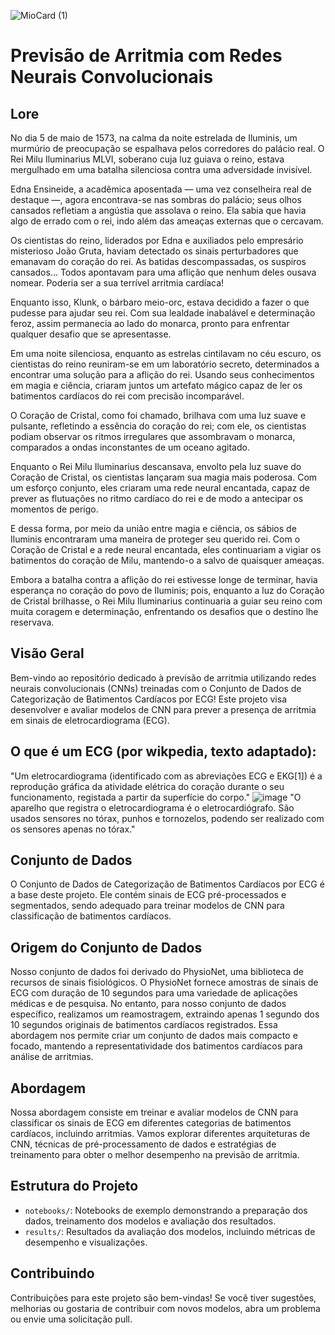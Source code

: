 ![MioCard (1)](https://github.com/elementare/cardiowave/assets/135054073/39e01939-f992-45da-9c9c-bcbabbb3096e)
# Previsão de Arritmia com Redes Neurais Convolucionais

## Lore
No dia 5 de maio de 1573, na calma da noite estrelada de Iluminis, um murmúrio de preocupação se espalhava pelos corredores do palácio real. O Rei Milu Iluminarius MLVI, soberano cuja luz guiava o reino, estava mergulhado em uma batalha silenciosa contra uma adversidade invisível.

Edna Ensineide, a acadêmica aposentada — uma vez conselheira real de destaque —, agora encontrava-se nas sombras do palácio; seus olhos cansados refletiam a angústia que assolava o reino. Ela sabia que havia algo de errado com o rei, indo além das ameaças externas que o cercavam.

Os cientistas do reino, liderados por Edna e auxiliados pelo empresário misterioso João Gruta, haviam detectado os sinais perturbadores que emanavam do coração do rei. As batidas descompassadas, os suspiros cansados… Todos apontavam para uma aflição que nenhum deles ousava nomear. Poderia ser a sua terrível arritmia cardíaca!

Enquanto isso, Klunk, o bárbaro meio-orc, estava decidido a fazer o que pudesse para ajudar seu rei. Com sua lealdade inabalável e determinação feroz, assim permanecia ao lado do monarca, pronto para enfrentar qualquer desafio que se apresentasse.

Em uma noite silenciosa, enquanto as estrelas cintilavam no céu escuro, os cientistas do reino reuniram-se em um laboratório secreto, determinados a encontrar uma solução para a aflição do rei. Usando seus conhecimentos em magia e ciência, criaram juntos um artefato mágico capaz de ler os batimentos cardíacos do rei com precisão incomparável.

O Coração de Cristal, como foi chamado, brilhava com uma luz suave e pulsante, refletindo a essência do coração do rei; com ele, os cientistas podiam observar os ritmos irregulares que assombravam o monarca, comparados a ondas inconstantes de um oceano agitado.

Enquanto o Rei Milu Iluminarius descansava, envolto pela luz suave do Coração de Cristal, os cientistas lançaram sua magia mais poderosa. Com um esforço conjunto, eles criaram uma rede neural encantada, capaz de prever as flutuações no ritmo cardíaco do rei e de modo a antecipar os momentos de perigo.

E dessa forma, por meio da união entre magia e ciência, os sábios de Iluminis encontraram uma maneira de proteger seu querido rei. Com o Coração de Cristal e a rede neural encantada, eles continuariam a vigiar os batimentos do coração de Milu, mantendo-o a salvo de quaisquer ameaças.

Embora a batalha contra a aflição do rei estivesse longe de terminar, havia esperança no coração do povo de Iluminis; pois, enquanto a luz do Coração de Cristal brilhasse, o Rei Milu Iluminarius continuaria a guiar seu reino com muita coragem e determinação, enfrentando os desafios que o destino lhe reservava.

## Visão Geral
Bem-vindo ao repositório dedicado à previsão de arritmia utilizando redes neurais convolucionais (CNNs) treinadas com o Conjunto de Dados de Categorização de Batimentos Cardíacos por ECG! Este projeto visa desenvolver e avaliar modelos de CNN para prever a presença de arritmia em sinais de eletrocardiograma (ECG).

## O que é um ECG (por wikpedia, texto adaptado):
"Um eletrocardiograma (identificado com as abreviações ECG e EKG[1]) é a reprodução gráfica da atividade elétrica do coração durante o seu funcionamento, registada a partir da superfície do corpo."
![image](https://github.com/elementare/cardiowave/assets/135054073/9d79aa50-40e0-4a26-9caf-a69bd23ca6ab)
"O aparelho que registra o eletrocardiograma é o eletrocardiógrafo. São usados sensores no tórax, punhos e tornozelos, podendo ser realizado com os sensores apenas no tórax."

## Conjunto de Dados
O Conjunto de Dados de Categorização de Batimentos Cardíacos por ECG é a base deste projeto. Ele contém sinais de ECG pré-processados e segmentados, sendo adequado para treinar modelos de CNN para classificação de batimentos cardíacos.

## Origem do Conjunto de Dados
Nosso conjunto de dados foi derivado do PhysioNet, uma biblioteca de recursos de sinais fisiológicos. O PhysioNet fornece amostras de sinais de ECG com duração de 10 segundos para uma variedade de aplicações médicas e de pesquisa. No entanto, para nosso conjunto de dados específico, realizamos um reamostragem, extraindo apenas 1 segundo dos 10 segundos originais de batimentos cardíacos registrados. Essa abordagem nos permite criar um conjunto de dados mais compacto e focado, mantendo a representatividade dos batimentos cardíacos para análise de arritmias.

## Abordagem
Nossa abordagem consiste em treinar e avaliar modelos de CNN para classificar os sinais de ECG em diferentes categorias de batimentos cardíacos, incluindo arritmias. Vamos explorar diferentes arquiteturas de CNN, técnicas de pré-processamento de dados e estratégias de treinamento para obter o melhor desempenho na previsão de arritmia.

## Estrutura do Projeto

- `notebooks/`: Notebooks de exemplo demonstrando a preparação dos dados, treinamento dos modelos e avaliação dos resultados.
- `results/`: Resultados da avaliação dos modelos, incluindo métricas de desempenho e visualizações.


## Contribuindo
Contribuições para este projeto são bem-vindas! Se você tiver sugestões, melhorias ou gostaria de contribuir com novos modelos, abra um problema ou envie uma solicitação pull.
